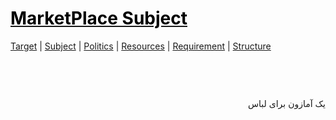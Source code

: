 <style>
.md0{margin-top: 150px;}
.md1{margin-top: 75px;}
.md2{margin-top: 50px;}
.md3{margin-top: 25px;}
.md4{margin-top: 5px;}
.tbl1 td#header{background-color: D1ECCF}
.tbl1 tr#header{background-color: D1ECCF}
</style>


# [<span style="color:black;">MarketPlace Subject</span>](MarketPlace.md)
[Target](MarketPlace-Target.md) |
[Subject](MarketPlace-Subject.md) | 
[Politics](MarketPlace-Politics.md) |
[Resources](MarketPlace-Resources.md) | 
[Requirement](MarketPlace-Requirement.md) | 
[Structure](MarketPlace-Structure.md)


<div class="md1"></div>


<div align="right" dir="rtl">
یک آمازون برای لباس
</div>